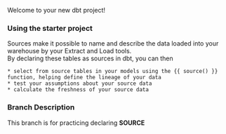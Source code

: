 Welcome to your new dbt project!

### Using the starter project
Sources make it possible to name and describe the data loaded into your warehouse by your Extract and Load tools.   
By declaring these tables as sources in dbt, you can then

    * select from source tables in your models using the {{ source() }} function, helping define the lineage of your data
    * test your assumptions about your source data
    * calculate the freshness of your source data

### Branch Description
This branch is for practicing declaring **SOURCE**